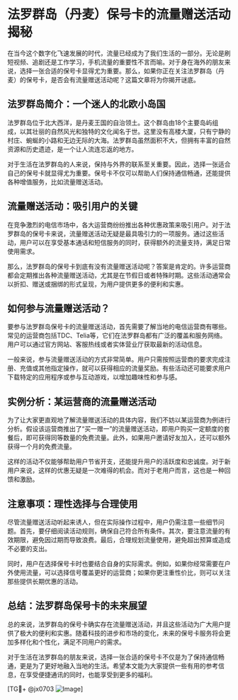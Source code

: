 # 法罗群岛（丹麦）保号卡的流量赠送活动揭秘

在当今这个数字化飞速发展的时代，流量已经成为了我们生活的一部分。无论是刷短视频、追剧还是工作学习，手机流量的重要性不言而喻。对于身在海外的朋友来说，选择一张合适的保号卡显得尤为重要。那么，如果你正在关注法罗群岛（丹麦）的保号卡，是否会有流量赠送活动呢？这篇文章将为你揭开谜底。

## 法罗群岛简介：一个迷人的北欧小岛国

法罗群岛位于北大西洋，是丹麦王国的自治领土。这个群岛由18个主要岛屿组成，以其壮丽的自然风光和独特的文化闻名于世。这里没有高楼大厦，只有宁静的村庄、蜿蜒的小路和无边无际的大海。法罗群岛虽然面积不大，但拥有丰富的自然资源和历史遗迹，是一个让人流连忘返的地方。

对于生活在法罗群岛的人来说，保持与外界的联系至关重要。因此，选择一张适合自己的保号卡就显得尤为重要。保号卡不仅可以帮助人们保持通信畅通，还能提供各种增值服务，比如流量赠送活动。

## 流量赠送活动：吸引用户的关键

在竞争激烈的电信市场中，各大运营商纷纷推出各种优惠政策来吸引用户。对于法罗群岛的保号卡来说，流量赠送活动无疑是最具吸引力的一项服务。通过这些活动，用户可以在享受基本通话和短信服务的同时，获得额外的流量支持，满足日常使用需求。

那么，法罗群岛的保号卡到底有没有流量赠送活动呢？答案是肯定的。许多运营商都会定期推出各种流量赠送活动，尤其是在节假日或者特殊时期。这些活动通常会以折扣、赠送或捆绑的形式呈现，为用户提供更多的便利和实惠。

## 如何参与流量赠送活动？

要参与法罗群岛保号卡的流量赠送活动，首先需要了解当地的电信运营商有哪些。常见的运营商包括TDC、Telia等，它们在法罗群岛都有广泛的覆盖和服务网络。用户可以通过官方网站、客服热线或者实体营业厅获取最新的活动信息。

一般来说，参与流量赠送活动的方式非常简单。用户只需按照运营商的要求完成注册、充值或其他指定操作，就可以获得相应的流量奖励。有些活动还可能要求用户下载特定的应用程序或参与互动游戏，以增加趣味性和参与感。

## 实例分析：某运营商的流量赠送活动

为了让大家更直观地了解流量赠送活动的具体内容，我们不妨以某运营商为例进行分析。假设该运营商推出了“买一赠一”的流量赠送活动，即用户购买一定额度的套餐后，即可获得同等数量的免费流量。此外，如果用户邀请好友加入，还可以额外获得一个月的免费流量。

这样的活动不仅能够帮助用户节省开支，还能提升用户的活跃度和忠诚度。对于新用户来说，这样的优惠无疑是一次难得的机会。而对于老用户而言，这也是一种回馈和激励。

## 注意事项：理性选择与合理使用

尽管流量赠送活动听起来诱人，但在实际操作过程中，用户仍需注意一些细节问题。首先，要仔细阅读活动规则，确保自己符合所有条件。其次，要注意流量的有效期限，避免因过期而导致浪费。最后，合理规划流量使用，避免超出预算或造成不必要的支出。

同时，用户在选择保号卡时也要结合自身的实际需求。例如，如果你经常需要在户外使用流量，可以选择信号覆盖更好的运营商；如果你更注重性价比，则可以关注那些提供长期优惠的活动。

## 总结：法罗群岛保号卡的未来展望

总的来说，法罗群岛的保号卡确实存在流量赠送活动，并且这些活动为广大用户提供了极大的便利和实惠。随着科技的进步和市场的变化，未来的保号卡服务将会更加多样化和个性化，满足不同用户的需求。

对于生活在法罗群岛的朋友来说，选择一张合适的保号卡不仅是为了保持通信畅通，更是为了更好地融入当地的生活。希望本文能为大家提供一些有用的参考信息，在享受便捷通讯的同时，也能享受到更多的福利。

[TG💪+ @jx0703 ![Image](https://github.com/user-attachments/assets/dbca1d08-cadb-493c-b0ec-ad6f7a83f270)]